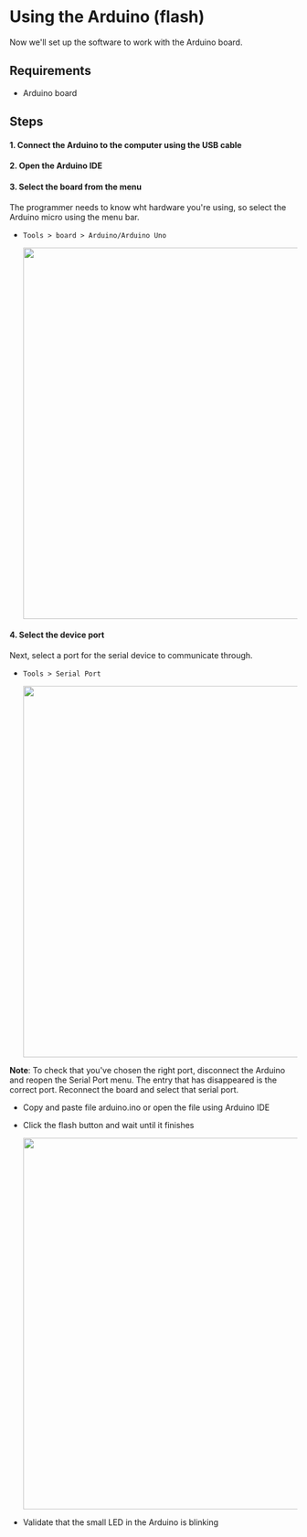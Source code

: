 # Using the Arduino (flash)
Now we'll set up the software to work with the Arduino board. 

## Requirements

- Arduino board

## Steps

#### 1. Connect the Arduino to the computer using the USB cable

#### 2. Open the Arduino IDE

#### 3. Select the board from the menu
The programmer needs to know wht hardware you're using, so select the Arduino micro using the menu bar. 

- `Tools > board > Arduino/Arduino Uno`

  <img src="https://github.com/estape11/arduino-workshop/blob/main/2-using-components/arduino/assets/board_selection.png?raw=true" width="650">


#### 4. Select the device port
Next, select a port for the serial device to communicate through. 

- `Tools > Serial Port`

  <img src="https://github.com/estape11/arduino-workshop/blob/main/2-using-components/arduino/assets/device_selection.png?raw=true" width="650">
**Note**: To check that you've chosen the right port, disconnect the Arduino and reopen the Serial Port menu. The entry that has disappeared is the correct port. Reconnect the board and select that serial port. 

- Copy and paste file arduino.ino or open the file using Arduino IDE

- Click the flash button and wait until it finishes

  <img src="https://github.com/estape11/arduino-workshop/blob/main/2-using-components/arduino/assets/flash.png?raw=true" width="650">

- Validate that the small LED in the Arduino is blinking
